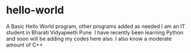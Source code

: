 # hello-world
A Basic Hello World program, other programs added as needed
I am an IT student in Bharati Vidyapeeth Pune. I have recently been learning Python and soon will be adding my codes here also. I also know a moderate amount of C++
